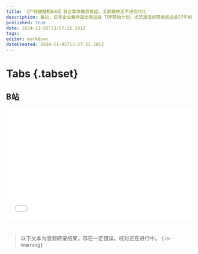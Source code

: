 ```yaml
---
title: 【产经破壁机040】日企集体撤资奥运，工匠精神走不进现代化
description: 最近，日本企业集体退出奥运会 TOP赞助计划，尤其是连续赞助奥运会37年的松下。这反应了整个日本电子产业退出终端市场，向上游业务收缩。【产经破壁机040】
published: true
date: 2024-11-05T13:57:22.381Z
tags: 
editor: markdown
dateCreated: 2024-11-05T13:57:22.381Z
---
```


# Tabs {.tabset}

## B站

<div style="position: relative; padding: 30% 45%;">
<iframe style="position: absolute; width: 100%; height: 100%; left: 0; top: 0;" src="//player.bilibili.com/player.html?&bvid=BV1QCDhYrECj&page=1&as_wide=1&high_quality=1&danmaku=1&autoplay=0" scrolling="no" border="0" frameborder="no" framespacing="0" allowfullscreen="true"></iframe>
</div>


#

> 以下文本为音频转录结果，存在一定错误，校对正在进行中。
{.is-warning}